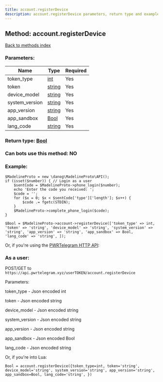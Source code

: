 ```yaml
---
title: account.registerDevice
description: account.registerDevice parameters, return type and example
---
```

## Method: account.registerDevice  
[Back to methods index](index.md)


### Parameters:

| Name     |    Type       | Required |
|----------|---------------|----------|
|token\_type|[int](../types/int.md) | Yes|
|token|[string](../types/string.md) | Yes|
|device\_model|[string](../types/string.md) | Yes|
|system\_version|[string](../types/string.md) | Yes|
|app\_version|[string](../types/string.md) | Yes|
|app\_sandbox|[Bool](../types/Bool.md) | Yes|
|lang\_code|[string](../types/string.md) | Yes|


### Return type: [Bool](../types/Bool.md)

### Can bots use this method: **NO**


### Example:


```
$MadelineProto = new \danog\MadelineProto\API();
if (isset($number)) { // Login as a user
    $sentCode = $MadelineProto->phone_login($number);
    echo 'Enter the code you received: ';
    $code = '';
    for ($x = 0; $x < $sentCode['type']['length']; $x++) {
        $code .= fgetc(STDIN);
    }
    $MadelineProto->complete_phone_login($code);
}

$Bool = $MadelineProto->account->registerDevice(['token_type' => int, 'token' => 'string', 'device_model' => 'string', 'system_version' => 'string', 'app_version' => 'string', 'app_sandbox' => Bool, 'lang_code' => 'string', ]);
```

Or, if you're using the [PWRTelegram HTTP API](https://pwrtelegram.xyz):



### As a user:

POST/GET to `https://api.pwrtelegram.xyz/userTOKEN/account.registerDevice`

Parameters:

token_type - Json encoded int

token - Json encoded string

device_model - Json encoded string

system_version - Json encoded string

app_version - Json encoded string

app_sandbox - Json encoded Bool

lang_code - Json encoded string




Or, if you're into Lua:

```
Bool = account.registerDevice({token_type=int, token='string', device_model='string', system_version='string', app_version='string', app_sandbox=Bool, lang_code='string', })
```

